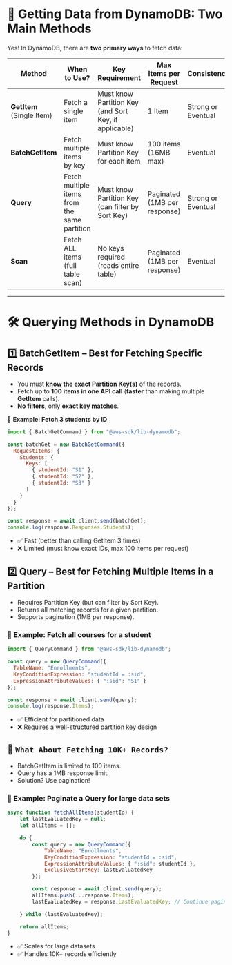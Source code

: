 # 📌 Getting Data from DynamoDB: Two Main Methods  

Yes! In DynamoDB, there are **two primary ways** to fetch data:  

| **Method**       | **When to Use?** | **Key Requirement** | **Max Items per Request** | **Consistency** | **Performance** |
|------------------|-----------------|----------------------|--------------------------|----------------|---------------|
| **GetItem** (Single Item) | Fetch a single item | Must know Partition Key (and Sort Key, if applicable) | 1 Item | Strong or Eventual | Fast (~1-10ms) |
| **BatchGetItem** | Fetch multiple items by key | Must know Partition Key for each item | 100 items (16MB max) | Eventual | Faster than multiple GetItem calls |
| **Query** | Fetch multiple items from the same partition | Must know Partition Key (can filter by Sort Key) | Paginated (1MB per response) | Strong or Eventual | Fast (~10-50ms) |
| **Scan** | Fetch ALL items (full table scan) | No keys required (reads entire table) | Paginated (1MB per response) | Eventual | Slowest (~100ms+ per scan) |

---

# 🛠️ Querying Methods in DynamoDB  

## 1️⃣ **BatchGetItem – Best for Fetching Specific Records**  
- You must **know the exact Partition Key(s)** of the records.  
- Fetch up to **100 items in one API call** (**faster** than making multiple **GetItem** calls).  
- **No filters**, only **exact key matches**.  

🔹 **Example: Fetch 3 students by ID**  

```javascript
import { BatchGetCommand } from "@aws-sdk/lib-dynamodb";

const batchGet = new BatchGetCommand({
  RequestItems: {
    Students: {
      Keys: [
        { studentId: "S1" },
        { studentId: "S2" },
        { studentId: "S3" }
      ]
    }
  }
});

const response = await client.send(batchGet);
console.log(response.Responses.Students);
```
- ✅ Fast (better than calling GetItem 3 times)
- ❌ Limited (must know exact IDs, max 100 items per request)

## 2️⃣ Query – Best for Fetching Multiple Items in a Partition
- Requires Partition Key (but can filter by Sort Key).
- Returns all matching records for a given partition.
- Supports pagination (1MB per response).
### 🔹 Example: Fetch all courses for a student

```javascript
import { QueryCommand } from "@aws-sdk/lib-dynamodb";

const query = new QueryCommand({
  TableName: "Enrollments",
  KeyConditionExpression: "studentId = :sid",
  ExpressionAttributeValues: { ":sid": "S1" }
});

const response = await client.send(query);
console.log(response.Items);
```
-  ✅ Efficient for partitioned data
-  ❌ Requires a well-structured partition key design

## 🚀 `What About Fetching 10K+ Records?`
- BatchGetItem is limited to 100 items.
- Query has a 1MB response limit.
- Solution? Use pagination!
### 🔹 Example: Paginate a Query for large data sets

```javascript
async function fetchAllItems(studentId) {
    let lastEvaluatedKey = null;
    let allItems = [];

    do {
        const query = new QueryCommand({
            TableName: "Enrollments",
            KeyConditionExpression: "studentId = :sid",
            ExpressionAttributeValues: { ":sid": studentId },
            ExclusiveStartKey: lastEvaluatedKey
        });

        const response = await client.send(query);
        allItems.push(...response.Items);
        lastEvaluatedKey = response.LastEvaluatedKey; // Continue pagination

    } while (lastEvaluatedKey);

    return allItems;
}
```
- ✅ Scales for large datasets
- ✅ Handles 10K+ records efficiently

